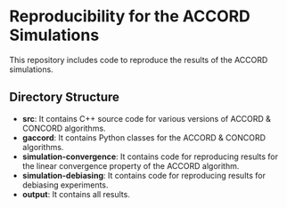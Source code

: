 Reproducibility for the ACCORD Simulations
===============

This repository includes code to reproduce the results of the ACCORD simulations.

Directory Structure
---------------

 - __src__: It contains C++ source code for various versions of ACCORD & CONCORD algorithms.
 - __gaccord__: It contains Python classes for the ACCORD & CONCORD algorithms.
 - __simulation-convergence__: It contains code for reproducing results for the linear convergence property of the ACCORD algorithm.
 - __simulation-debiasing__: It contains code for reproducing results for debiasing experiments.
 - __output__: It contains all results.